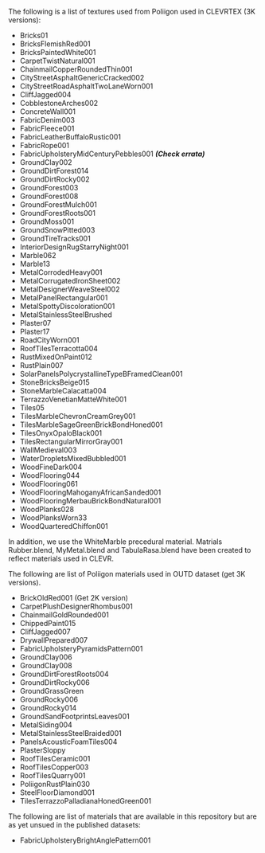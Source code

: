 The following is a list of textures used from Poliigon used in CLEVRTEX (3K versions):

- Bricks01
- BricksFlemishRed001
- BricksPaintedWhite001
- CarpetTwistNatural001
- ChainmailCopperRoundedThin001
- CityStreetAsphaltGenericCracked002
- CityStreetRoadAsphaltTwoLaneWorn001
- CliffJagged004
- CobblestoneArches002
- ConcreteWall001
- FabricDenim003
- FabricFleece001
- FabricLeatherBuffaloRustic001
- FabricRope001
- FabricUpholsteryMidCenturyPebbles001 ***(Check errata)***
- GroundClay002
- GroundDirtForest014
- GroundDirtRocky002
- GroundForest003
- GroundForest008
- GroundForestMulch001
- GroundForestRoots001
- GroundMoss001
- GroundSnowPitted003
- GroundTireTracks001
- InteriorDesignRugStarryNight001
- Marble062
- Marble13
- MetalCorrodedHeavy001
- MetalCorrugatedIronSheet002
- MetalDesignerWeaveSteel002
- MetalPanelRectangular001
- MetalSpottyDiscoloration001
- MetalStainlessSteelBrushed
- Plaster07
- Plaster17
- RoadCityWorn001
- RoofTilesTerracotta004
- RustMixedOnPaint012
- RustPlain007
- SolarPanelsPolycrystallineTypeBFramedClean001
- StoneBricksBeige015
- StoneMarbleCalacatta004
- TerrazzoVenetianMatteWhite001
- Tiles05
- TilesMarbleChevronCreamGrey001
- TilesMarbleSageGreenBrickBondHoned001
- TilesOnyxOpaloBlack001
- TilesRectangularMirrorGray001
- WallMedieval003
- WaterDropletsMixedBubbled001
- WoodFineDark004
- WoodFlooring044
- WoodFlooring061
- WoodFlooringMahoganyAfricanSanded001
- WoodFlooringMerbauBrickBondNatural001
- WoodPlanks028
- WoodPlanksWorn33
- WoodQuarteredChiffon001

In addition, we use the WhiteMarble precedural material.
Matrials Rubber.blend, MyMetal.blend and TabulaRasa.blend have been created to reflect materials used in CLEVR.

The following are list of Poliigon materials used in OUTD dataset (get 3K versions).

 - BrickOldRed001 (Get 2K version)
 - CarpetPlushDesignerRhombus001
 - ChainmailGoldRounded001
 - ChippedPaint015
 - CliffJagged007
 - DrywallPrepared007
 - FabricUpholsteryPyramidsPattern001
 - GroundClay006
 - GroundClay008
 - GroundDirtForestRoots004
 - GroundDirtRocky006
 - GroundGrassGreen
 - GroundRocky006
 - GroundRocky014
 - GroundSandFootprintsLeaves001
 - MetalSiding004
 - MetalStainlessSteelBraided001
 - PanelsAcousticFoamTiles004
 - PlasterSloppy
 - RoofTilesCeramic001
 - RoofTilesCopper003
 - RoofTilesQuarry001
 - PoliigonRustPlain030
 - SteelFloorDiamond001
 - TilesTerrazzoPalladianaHonedGreen001

The following are list of materials that are available in this repository but are as yet unsued in the published datasets:
- FabricUpholsteryBrightAnglePattern001
